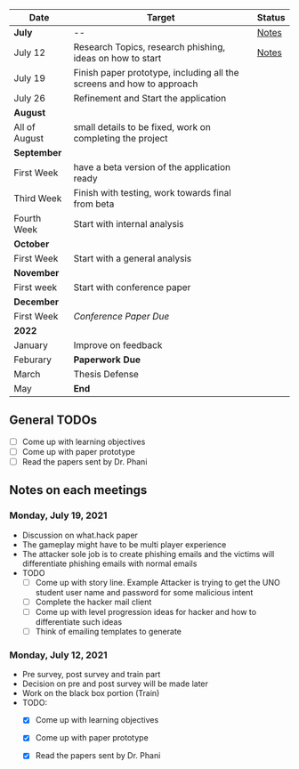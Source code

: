 | Date          | Target                                                                | Status                        |
| ------------- | --------------------------------------------------------------------- | ----------------------------- |
| **July**      | --                                                                    | [Notes](#monday-july-12-2021) |
| July 12       | Research Topics, research phishing, ideas on how to start             | [Notes](#monday-july-19-2021) |
| July 19       | Finish paper prototype, including all the screens and how to approach |                               |
| July 26       | Refinement and Start the application                                  |                               |
| **August**    |                                                                       |                               |
| All of August | small details to be fixed, work on completing the project             |                               |
| **September** |                                                                       |                               |
| First Week    | have a beta version of the application  ready                         |                               |
| Third Week    | Finish with testing, work towards final from beta                     |                               |
| Fourth Week   | Start with internal analysis                                          |                               |
| **October**   |                                                                       |                               |
| First Week    | Start with a general analysis                                         |                               |
| **November**  |                                                                       |                               |
| First week    | Start with conference paper                                           |                               |
| **December**  |                                                                       |                               |
| First Week    | *Conference Paper Due*                                                |                               |
| **2022**      |                                                                       |                               |
| January       | Improve on feedback                                                   |                               |
| Feburary      | **Paperwork Due**                                                     |                               |
| March         | Thesis Defense                                                        |                               |
| May           | **End**                                                               |                               |

## General TODOs
- [ ] Come up with learning objectives
- [ ] Come up with paper prototype
- [ ] Read the papers sent by Dr. Phani
## Notes on each meetings

### Monday, July 19, 2021
- Discussion on what.hack paper
- The gameplay might have to be multi player experience
- The attacker sole job is to create phishing emails and the victims will differentiate phishing emails with normal emails
- TODO
  - [ ] Come up with story line. Example Attacker is trying to get the UNO student user name and password for some malicious intent
  - [ ] Complete the hacker mail client
  - [ ] Come up with level progression ideas for hacker and how to differentiate such ideas
  - [ ] Think of emailing templates to generate 

### Monday, July 12, 2021
- Pre survey, post survey and train part
- Decision on pre and post survey will be made later
- Work on the black box portion (Train)
- TODO:
  - [x] Come up with learning objectives
  - [x] Come up with paper prototype
  - [x] Read the papers sent by Dr. Phani

